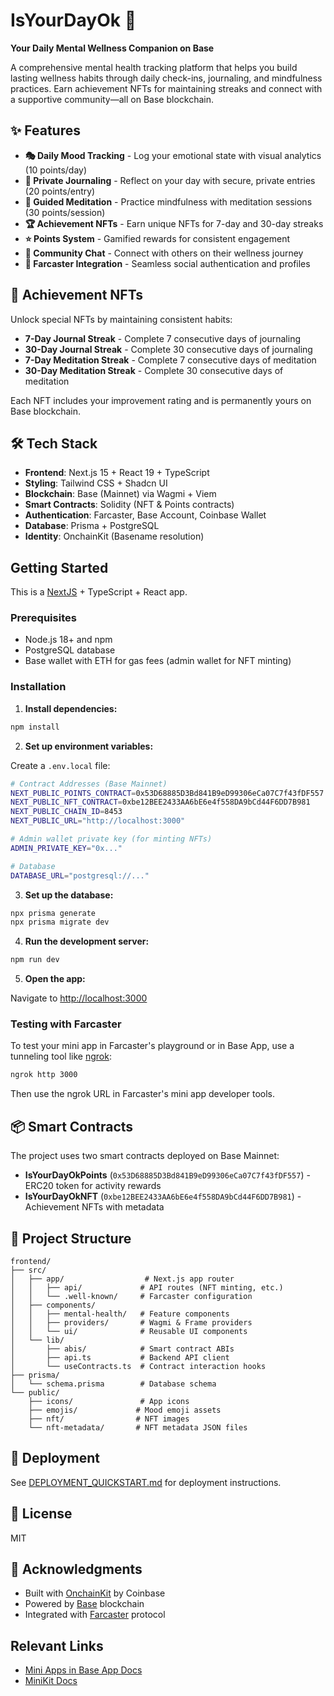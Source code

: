 # IsYourDayOk 🌱

**Your Daily Mental Wellness Companion on Base**

A comprehensive mental health tracking platform that helps you build lasting wellness habits through daily check-ins, journaling, and mindfulness practices. Earn achievement NFTs for maintaining streaks and connect with a supportive community—all on Base blockchain.

## ✨ Features

- **🎭 Daily Mood Tracking** - Log your emotional state with visual analytics (10 points/day)
- **📔 Private Journaling** - Reflect on your day with secure, private entries (20 points/entry)
- **🧘 Guided Meditation** - Practice mindfulness with meditation sessions (30 points/session)
- **🏆 Achievement NFTs** - Earn unique NFTs for 7-day and 30-day streaks
- **⭐ Points System** - Gamified rewards for consistent engagement
- **💬 Community Chat** - Connect with others on their wellness journey
- **🔗 Farcaster Integration** - Seamless social authentication and profiles

## 🎯 Achievement NFTs

Unlock special NFTs by maintaining consistent habits:
- **7-Day Journal Streak** - Complete 7 consecutive days of journaling
- **30-Day Journal Streak** - Complete 30 consecutive days of journaling
- **7-Day Meditation Streak** - Complete 7 consecutive days of meditation
- **30-Day Meditation Streak** - Complete 30 consecutive days of meditation

Each NFT includes your improvement rating and is permanently yours on Base blockchain.

## 🛠️ Tech Stack

- **Frontend**: Next.js 15 + React 19 + TypeScript
- **Styling**: Tailwind CSS + Shadcn UI
- **Blockchain**: Base (Mainnet) via Wagmi + Viem
- **Smart Contracts**: Solidity (NFT & Points contracts)
- **Authentication**: Farcaster, Base Account, Coinbase Wallet
- **Database**: Prisma + PostgreSQL
- **Identity**: OnchainKit (Basename resolution)

## Getting Started

This is a [NextJS](https://nextjs.org/) + TypeScript + React app.

### Prerequisites

- Node.js 18+ and npm
- PostgreSQL database
- Base wallet with ETH for gas fees (admin wallet for NFT minting)

### Installation

1. **Install dependencies:**

```bash
npm install
```

2. **Set up environment variables:**

Create a `.env.local` file:

```bash
# Contract Addresses (Base Mainnet)
NEXT_PUBLIC_POINTS_CONTRACT=0x53D68885D3Bd841B9eD99306eCa07C7f43fDF557
NEXT_PUBLIC_NFT_CONTRACT=0xbe12BEE2433AA6bE6e4f558DA9bCd44F6DD7B981
NEXT_PUBLIC_CHAIN_ID=8453
NEXT_PUBLIC_URL="http://localhost:3000"

# Admin wallet private key (for minting NFTs)
ADMIN_PRIVATE_KEY="0x..."

# Database
DATABASE_URL="postgresql://..."
```

3. **Set up the database:**

```bash
npx prisma generate
npx prisma migrate dev
```

4. **Run the development server:**

```bash
npm run dev
```

5. **Open the app:**

Navigate to [http://localhost:3000](http://localhost:3000)

### Testing with Farcaster

To test your mini app in Farcaster's playground or in Base App, use a tunneling tool like [ngrok](https://ngrok.com/):

```bash
ngrok http 3000
```

Then use the ngrok URL in Farcaster's mini app developer tools.

## 📦 Smart Contracts

The project uses two smart contracts deployed on Base Mainnet:

- **IsYourDayOkPoints** (`0x53D68885D3Bd841B9eD99306eCa07C7f43fDF557`) - ERC20 token for activity rewards
- **IsYourDayOkNFT** (`0xbe12BEE2433AA6bE6e4f558DA9bCd44F6DD7B981`) - Achievement NFTs with metadata

## 🎨 Project Structure

```
frontend/
├── src/
│   ├── app/                  # Next.js app router
│   │   ├── api/             # API routes (NFT minting, etc.)
│   │   └── .well-known/     # Farcaster configuration
│   ├── components/
│   │   ├── mental-health/   # Feature components
│   │   ├── providers/       # Wagmi & Frame providers
│   │   └── ui/              # Reusable UI components
│   └── lib/
│       ├── abis/            # Smart contract ABIs
│       ├── api.ts           # Backend API client
│       └── useContracts.ts  # Contract interaction hooks
├── prisma/
│   └── schema.prisma        # Database schema
└── public/
    ├── icons/               # App icons
    ├── emojis/             # Mood emoji assets
    ├── nft/                # NFT images
    └── nft-metadata/       # NFT metadata JSON files
```

## 🚀 Deployment

See [DEPLOYMENT_QUICKSTART.md](./DEPLOYMENT_QUICKSTART.md) for deployment instructions.

## 📝 License

MIT

## 🙏 Acknowledgments

- Built with [OnchainKit](https://onchainkit.xyz/) by Coinbase
- Powered by [Base](https://base.org/) blockchain
- Integrated with [Farcaster](https://www.farcaster.xyz/) protocol

## Relevant Links
- [Mini Apps in Base App Docs](https://docs.base.org/base-app/introduction/mini-apps)
- [MiniKit Docs](https://docs.base.org/base-app/build-with-minikit/overview)